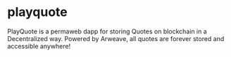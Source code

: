 # playquote
PlayQuote is a permaweb dapp for storing Quotes on blockchain in a Decentralized way.  Powered by Arweave, all quotes are forever stored and accessible anywhere!

